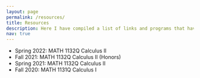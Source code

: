 ```yaml
---
layout: page
permalink: /resources/
title: Resources
description: Here I have compiled a list of links and programs that have been useful to me. 
nav: true
---
```


<!-- For now, this page is assumed to be a static description of your courses. You can convert it to a collection similar to `_projects/` so that you can have a dedicated page for each course. -->

* Spring 2022: MATH 1132Q Calculus II
* Fall 2021: MATH 1132Q Calculus II (Honors)
* Spring 2021: MATH 1132Q Calculus II
* Fall 2020: MATH 1131Q Calculus I
